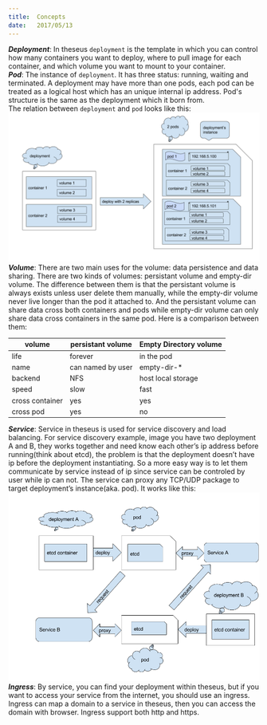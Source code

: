 ```yaml
---
title:  Concepts
date:   2017/05/13
---
```

***Deployment***: In theseus `deployment` is the template in which you can control how many containers you want to deploy, where to pull image for each container, and which volume you want to mount to your container.  
***Pod***: The instance of `deployment`. It has three status: running, waiting and terminated. A deployment may have more than one pods, each pod can be treated as a logical host which has an unique internal ip address. Pod's structure is the same as the deployment which it born from.  
The relation between `deployment` and `pod` looks like this:  
![relation between deployment and pods](/images/deployment-pod-relation.png)  
***Volume***: There are two main uses for the volume: data persistence and data sharing. There are two kinds of volumes: persistant volume and empty-dir volume. The difference between them is that the persistant volume is always exists unless user delete them manually, while the empty-dir volume never live longer than the pod it attached to. And the persistant volume can share data cross both containers and pods while empty-dir volume can only share data cross containers in the same pod. Here is a comparison between them:

| volume          | persistant volume | Empty Directory volume |
|-----------------|-------------------|------------------------|
| life            | forever           | in the pod             |
| name            | can named by user | empty-dir-*            |
| backend         | NFS               | host local storage     |
| speed           | slow              | fast                   |
| cross container | yes               | yes                    |
| cross pod       | yes               | no                     |
***Service***: Service in theseus is used for service discovery and load balancing. For service discovery example, image you have two deployment A and B, they works together and need know each other’s ip address before running(think about etcd), the problem is that the deployment doesn’t have ip before the deployment instantiating. So a more easy way is to let them communicate by service instead of ip since service can be controled by user while ip can not. The service can proxy any TCP/UDP package to target deployment’s instance(aka. pod). It works like this:  
![etcd example](/images/pods-communicate-by-service.png)  
***Ingress***: By service, you can find your deployment within theseus, but if you want to access your service from the internet, you should use an ingress. Ingress can map a domain to a service in theseus, then you can access the domain with browser. Ingress support both http and https.
